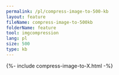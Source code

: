 ```yaml
---
permalink: /pl/compress-image-to-500-kb
layout: feature
fileName: compress-image-to-500kb
folderName: feature
tool: imgcompression
lang: pl
size: 500
type: kb
---
```


{%- include compress-image-to-X.html -%}
